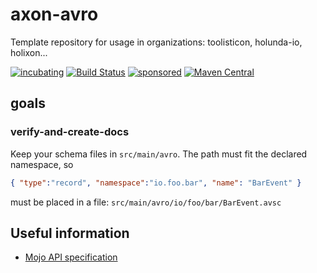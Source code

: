 # axon-avro

Template repository for usage in organizations: toolisticon, holunda-io, holixon...

[![incubating](https://img.shields.io/badge/lifecycle-INCUBATING-orange.svg)](https://github.com/holisticon#open-source-lifecycle)
[![Build Status](https://github.com/holixon/axon-avro/workflows/Development%20branches/badge.svg)](https://github.com/holixon/axon-avro/actions)
[![sponsored](https://img.shields.io/badge/sponsoredBy-Holisticon-RED.svg)](https://holisticon.de/)
[![Maven Central](https://maven-badges.herokuapp.com/maven-central/io.holixon.avro.maven/axon-avro-generator-maven-plugin/badge.svg)](https://maven-badges.herokuapp.com/maven-central/io.holixon.avro.maven/axon-avro-generator-maven-plugin)


## goals

### verify-and-create-docs

Keep your schema files in `src/main/avro`. The path must fit the declared namespace, so

```json
{ "type":"record", "namespace":"io.foo.bar", "name": "BarEvent" }
```

must be placed in a file: `src/main/avro/io/foo/bar/BarEvent.avsc`

## Useful information

* [Mojo API specification](https://maven.apache.org/developers/mojo-api-specification.html)
